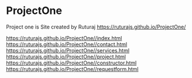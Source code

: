 # ProjectOne
Project one is Site created by Ruturaj 
https://ruturajs.github.io/ProjectOne/


https://ruturajs.github.io/ProjectOne//index.html <br/>
https://ruturajs.github.io/ProjectOne//contact.html <br/>
https://ruturajs.github.io/ProjectOne//services.html<br/>
https://ruturajs.github.io/ProjectOne//project.html<br/>
https://ruturajs.github.io/ProjectOne//constructor.html<br/>
https://ruturajs.github.io/ProjectOne//requestform.html
<br/>
